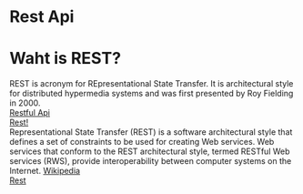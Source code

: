 # Rest Api

# Waht is REST? </br>
REST is acronym for REpresentational State Transfer. It is architectural style for distributed hypermedia systems and was first presented by Roy Fielding in 2000. </br>
[Restful Api](https://restfulapi.net/)</br>
[Rest!](https://github.com/musikito/REST_API/blob/master/img/Rest-API.png)</br>
Representational State Transfer (REST) is a software architectural style that defines a set of constraints to be used for creating Web services. Web services that conform to the REST architectural style, termed RESTful Web services (RWS), provide interoperability between computer systems on the Internet.
[Wikipedia](https://en.wikipedia.org/wiki/Representational_state_transfer)</br>
[Rest](https://github.com/musikito/REST_API/blob/master/img/rest.png)






